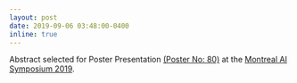 ```yaml
---
layout: post
date: 2019-09-06 03:48:00-0400
inline: true
---
```


Abstract selected for Poster Presentation [(Poster No: 80)](https://montrealaisymposium.wordpress.com/accepted-papers-2019/) at the [Montreal AI Symposium 2019](https://montrealaisymposium.wordpress.com/mais2019/).
